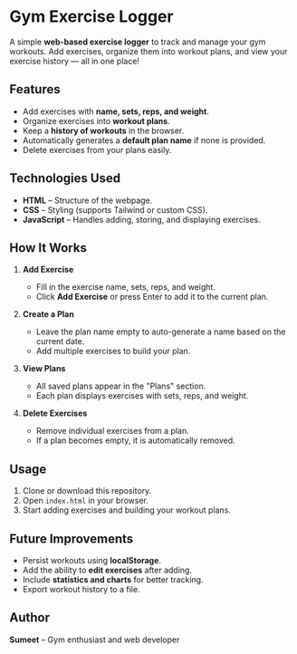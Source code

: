 # Gym Exercise Logger

A simple **web-based exercise logger** to track and manage your gym workouts. Add exercises, organize them into workout plans, and view your exercise history — all in one place!  

## Features

- Add exercises with **name, sets, reps, and weight**.  
- Organize exercises into **workout plans**.  
- Keep a **history of workouts** in the browser.  
- Automatically generates a **default plan name** if none is provided.  
- Delete exercises from your plans easily.  

## Technologies Used

- **HTML** – Structure of the webpage.  
- **CSS** – Styling (supports Tailwind or custom CSS).  
- **JavaScript** – Handles adding, storing, and displaying exercises.  

## How It Works

1. **Add Exercise**  
   - Fill in the exercise name, sets, reps, and weight.  
   - Click **Add Exercise** or press Enter to add it to the current plan.  

2. **Create a Plan**  
   - Leave the plan name empty to auto-generate a name based on the current date.  
   - Add multiple exercises to build your plan.  

3. **View Plans**  
   - All saved plans appear in the "Plans" section.  
   - Each plan displays exercises with sets, reps, and weight.  

4. **Delete Exercises**  
   - Remove individual exercises from a plan.  
   - If a plan becomes empty, it is automatically removed.  

## Usage

1. Clone or download this repository.  
2. Open `index.html` in your browser.  
3. Start adding exercises and building your workout plans.  

## Future Improvements

- Persist workouts using **localStorage**.  
- Add the ability to **edit exercises** after adding.  
- Include **statistics and charts** for better tracking.  
- Export workout history to a file.  

## Author

**Sumeet** – Gym enthusiast and web developer
